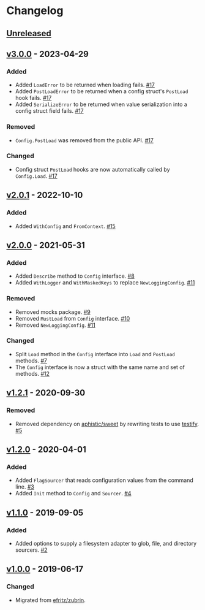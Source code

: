 # Changelog

## [Unreleased]

## [v3.0.0] - 2023-04-29

### Added
- Added `LoadError` to be returned when loading fails. [#17](https://github.com/go-nacelle/config/pull/17)
- Added `PostLoadError` to be returned when a config struct's `PostLoad` hook fails. [#17](https://github.com/go-nacelle/config/pull/17)
- Added `SerializeError` to be returned when value serialization into a config struct field fails. [#17](https://github.com/go-nacelle/config/pull/17)

### Removed
- `Config.PostLoad` was removed from the public API. [#17](https://github.com/go-nacelle/config/pull/17)

### Changed
- Config struct `PostLoad` hooks are now automatically called by `Config.Load`. [#17](https://github.com/go-nacelle/config/pull/17)

## [v2.0.1] - 2022-10-10

### Added

- Added `WithConfig` and `FromContext`. [#15](https://github.com/go-nacelle/config/pull/15)

## [v2.0.0] - 2021-05-31

### Added

- Added `Describe` method to `Config` interface. [#8](https://github.com/go-nacelle/config/pull/8)
- Added `WithLogger` and `WithMaskedKeys` to replace `NewLoggingConfig`. [#11](https://github.com/go-nacelle/config/pull/11)

### Removed

- Removed mocks package. [#9](https://github.com/go-nacelle/config/pull/9)
- Removed `MustLoad` from `Config` interface. [#10](https://github.com/go-nacelle/config/pull/10)
- Removed `NewLoggingConfig`. [#11](https://github.com/go-nacelle/config/pull/11)

### Changed

- Split `Load` method in the `Config` interface into `Load` and `PostLoad` methods. [#7](https://github.com/go-nacelle/config/pull/7)
- The `Config` interface is now a struct with the same name and set of methods. [#12](https://github.com/go-nacelle/config/pull/12)

## [v1.2.1] - 2020-09-30

### Removed

- Removed dependency on [aphistic/sweet](https://github.com/aphistic/sweet) by rewriting tests to use [testify](https://github.com/stretchr/testify). [#5](https://github.com/go-nacelle/config/pull/5)

## [v1.2.0] - 2020-04-01

### Added

- Added `FlagSourcer` that reads configuration values from the command line. [#3](https://github.com/go-nacelle/config/pull/3)
- Added `Init` method to `Config` and `Sourcer`. [#4](https://github.com/go-nacelle/config/pull/4)

## [v1.1.0] - 2019-09-05

### Added

- Added options to supply a filesystem adapter to glob, file, and directory sourcers. [#2](https://github.com/go-nacelle/config/pull/2)

## [v1.0.0] - 2019-06-17

### Changed

- Migrated from [efritz/zubrin](https://github.com/efritz/zubrin).

[Unreleased]: https://github.com/go-nacelle/config/compare/v3.0.0...HEAD
[v1.0.0]: https://github.com/go-nacelle/config/releases/tag/v1.0.0
[v1.1.0]: https://github.com/go-nacelle/config/compare/v1.0.0...v1.1.0
[v1.2.0]: https://github.com/go-nacelle/config/compare/v1.1.0...v1.2.0
[v1.2.1]: https://github.com/go-nacelle/config/compare/v1.2.0...v1.2.1
[v2.0.0]: https://github.com/go-nacelle/config/compare/v1.2.1...v2.0.0
[v2.0.1]: https://github.com/go-nacelle/config/compare/v2.0.0...v2.0.1
[v3.0.0]: https://github.com/go-nacelle/config/compare/v2.0.1...v3.0.0
